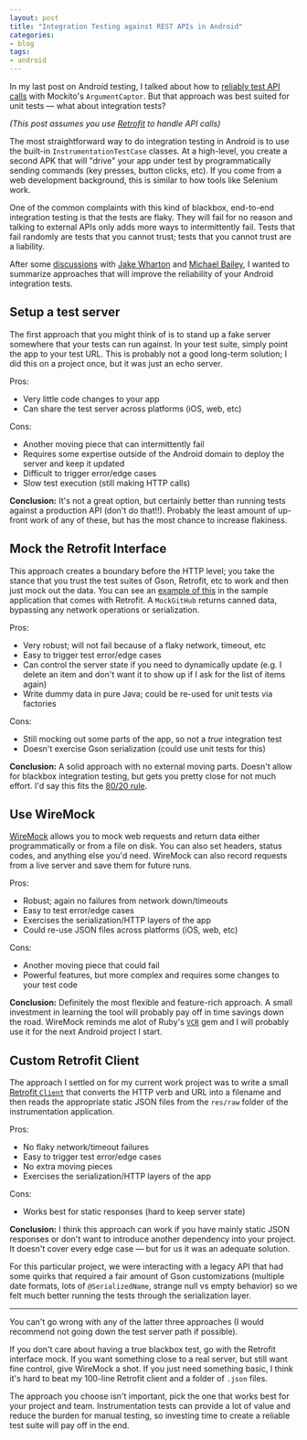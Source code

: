 ```yaml
---
layout: post
title: "Integration Testing against REST APIs in Android"
categories:
- blog
tags:
- android
---
```


In my last post on Android testing, I talked about how to [reliably test API
calls][rt] with Mockito's `ArgumentCaptor`. But that approach was best suited
for unit tests &mdash; what about integration tests?

*(This post assumes you use [Retrofit][rf] to handle API calls)*

The most straightforward way to do integration testing in Android is to use the
built-in `InstrumentationTestCase` classes. At a high-level, you create a second
APK that will "drive" your app under test by programmatically sending commands
(key presses, button clicks, etc). If you come from a web development
background, this is similar to how tools like Selenium work.

One of the common complaints with this kind of blackbox, end-to-end integration
testing is that the tests are flaky. They will fail for no reason and talking to
external APIs only adds more ways to intermittently fail. Tests that fail
randomly are tests that you cannot trust; tests that you cannot trust are a
liability.

After some [discussions][d] with [Jake Wharton][jw] and [Michael Bailey][mb], I
wanted to summarize approaches that will improve the reliability of your Android
integration tests.

## Setup a test server

The first approach that you might think of is to stand up a fake server
somewhere that your tests can run against. In your test suite, simply point the
app to your test URL. This is probably not a good long-term solution; I did this
on a project once, but it was just an echo server.

Pros:

* Very little code changes to your app 
* Can share the test server across platforms (iOS, web, etc)

Cons:

* Another moving piece that can intermittently fail 
* Requires some expertise outside of the Android domain to deploy the server and keep it updated
* Difficult to trigger error/edge cases 
* Slow test execution (still making HTTP calls)

**Conclusion:** It's not a great option, but certainly better than running tests
against a production API (don't do that!!). Probably the least amount of
up-front work of any of these, but has the most chance to increase flakiness.

## Mock the Retrofit Interface

This approach creates a boundary before the HTTP level; you take the stance that
you trust the test suites of Gson, Retrofit, etc to work and then just mock out
the data. You can see an [example of this][mi] in the sample application that
comes with Retrofit. A `MockGitHub` returns canned data, bypassing any network
operations or serialization.

Pros:

* Very robust; will not fail because of a flaky network, timeout, etc 
* Easy to trigger test error/edge cases 
* Can control the server state if you need to dynamically update (e.g. I delete an 
item and don't want it to show up if I ask for the list of items again) 
* Write dummy data in pure Java; could be re-used for unit tests via factories

Cons:

* Still mocking out some parts of the app, so not a *true* integration test
* Doesn't exercise Gson serialization (could use unit tests for this)


**Conclusion:** A solid approach with no external moving parts. Doesn't allow
for blackbox integration testing, but gets you pretty close for not much
effort. I'd say this fits the [80/20 rule][par].

## Use WireMock

[WireMock][wm] allows you to mock web requests and return data either
programmatically or from a file on disk. You can also set headers, status codes,
and anything else you'd need. WireMock can also record requests from a live
server and save them for future runs.

Pros:

* Robust; again no failures from network down/timeouts 
* Easy to test error/edge cases 
* Exercises the serialization/HTTP layers of the app 
* Could re-use JSON files across platforms (iOS, web, etc)

Cons:

* Another moving piece that could fail 
* Powerful features, but more complex and requires some changes to your test code

**Conclusion:** Definitely the most flexible and feature-rich approach. A small investment in
learning the tool will probably pay off in time savings down the road. WireMock
reminds me alot of Ruby's [`VCR`][vcr] gem and I will probably use it for the
next Android project I start.

## Custom Retrofit Client

The approach I settled on for my current work project was to write a small
[Retrofit `Client`][ljc] that converts the HTTP verb and URL into a filename and
then reads the appropriate static JSON files from the `res/raw` folder of the
instrumentation application.

Pros:

* No flaky network/timeout failures 
* Easy to trigger test error/edge cases 
* No extra moving pieces 
* Exercises the serialization/HTTP layers of the app

Cons:

* Works best for static responses (hard to keep server state)

**Conclusion:** I think this approach can work if you have mainly static JSON responses or don't
want to introduce another dependency into your project. It doesn't cover every
edge case &mdash; but for us it was an adequate solution.

For this particular project, we were interacting with a legacy API that had some
quirks that required a fair amount of Gson customizations (multiple date
formats, lots of `@SerializedName`, strange null vs empty behavior) so we felt
much better running the tests through the serialization layer.

---

You can't go wrong with any of the latter three approaches (I would recommend
not going down the test server path if possible).

If you don't care about having a true blackbox test, go with the Retrofit
interface mock. If you want something close to a real server, but still want
fine control, give WireMock a shot. If you just need something basic, I think
it's hard to beat my 100-line Retrofit client and a folder of `.json` files.

The approach you choose isn't important, pick the one that works best for your
project and team. Instrumentation tests can provide a lot of value and reduce
the burden for manual testing, so investing time to create a reliable test suite
will pay off in the end.

[d]: https://twitter.com/_swanson/status/437703758139506688
[jw]: https://twitter.com/JakeWharton
[mb]: https://twitter.com/yogurtearl
[rf]: https://github.com/square/retrofit
[mi]: https://github.com/square/retrofit/blob/master/samples/mock-github-client/src/main/java/com/example/retrofit/GitHubClient.java
[par]: http://en.wikipedia.org/wiki/Pareto_principle
[wm]: http://wiremock.org/
[ljc]: https://gist.github.com/swanson/7dee3f3474e30fe8f15c
[rt]: http://mdswanson.com/blog/2013/12/16/reliable-android-http-testing-with-retrofit-and-mockito.html
[vcr]: https://github.com/vcr/vcr
